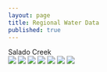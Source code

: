 ```yaml
---
layout: page
title: Regional Water Data
published: true
---
```


Salado Creek  
[![](http://waterdata.usgs.gov/nwisweb/graph?agency_cd=USGS&site_no=08178700&parm_cd=00060&period=30)](http://waterdata.usgs.gov/tx/nwis/uv/?site_no=08178700&PARAmeter_cd=00065,00060)
[![](http://waterdata.usgs.gov/nwisweb/graph?agency_cd=USGS&site_no=08168500&parm_cd=00060&period=30)](http://waterdata.usgs.gov/tx/nwis/uv/?site_no=08168500&PARAmeter_cd=00065,00060)
[![](http://waterdata.usgs.gov/nwisweb/graph?agency_cd=USGS&site_no=08167700&parm_cd=00062&period=30)](http://waterdata.usgs.gov/tx/nwis/uv/?site_no=08167700&PARAmeter_cd=00062,72020,00054)
[![](http://waterdata.usgs.gov/nwisweb/graph?agency_cd=USGS&site_no=08167500&parm_cd=00060&period=30)](http://waterdata.usgs.gov/tx/nwis/uv/?site_no=08167500&PARAmeter_cd=00065,00060)
[![](http://waterdata.usgs.gov/nwisweb/graph?agency_cd=USGS&site_no=08167800&parm_cd=00060&period=30)](http://waterdata.usgs.gov/tx/nwis/uv/?site_no=08167800&PARAmeter_cd=00065,00060)
[![](http://waterdata.usgs.gov/nwisweb/graph?agency_cd=USGS&site_no=08171400&parm_cd=00060&period=30)](http://waterdata.usgs.gov/tx/nwis/uv/?site_no=08171400&PARAmeter_cd=00065,00060)
[![](http://waterdata.usgs.gov/nwisweb/graph?agency_cd=USGS&site_no=08172000&parm_cd=00060&period=30)](http://waterdata.usgs.gov/tx/nwis/uv/?site_no=08172000&PARAmeter_cd=00065,00060)
